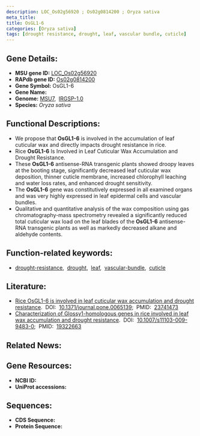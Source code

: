 ```yaml
---
description: LOC_Os02g56920 ; Os02g0814200 ; Oryza sativa
meta_title:
title: OsGL1-6
categories: [Oryza sativa]
tags: [drought resistance, drought, leaf, vascular bundle, cuticle]
---
```


## Gene Details:
- **MSU gene ID:** [LOC_Os02g56920](http://rice.uga.edu/cgi-bin/ORF_infopage.cgi?orf=LOC_Os02g56920)  
- **RAPdb gene ID:** [Os02g0814200](https://rapdb.dna.affrc.go.jp/locus/?name=Os02g0814200)  
- **Gene Symbol:** OsGL1-6
- **Gene Name:**
- **Genome:**  [MSU7](http://rice.uga.edu/),&nbsp;&nbsp;[IRGSP-1.0](https://rapdb.dna.affrc.go.jp/download/irgsp1.html)
- **Species:** *Oryza sativa*

## Functional Descriptions:
   - We propose that **OsGL1-6** is involved in the accumulation of leaf cuticular wax and directly impacts drought resistance in rice.
   - Rice **OsGL1-6** Is Involved in Leaf Cuticular Wax Accumulation and Drought Resistance.
   - These **OsGL1-6** antisense-RNA transgenic plants showed droopy leaves at the booting stage, significantly decreased leaf cuticular wax deposition, thinner cuticle membrane, increased chlorophyll leaching and water loss rates, and enhanced drought sensitivity.
   - The **OsGL1-6** gene was constitutively expressed in all examined organs and was very highly expressed in leaf epidermal cells and vascular bundles.
   - Qualitative and quantitative analysis of the wax composition using gas chromatography-mass spectrometry revealed a significantly reduced total cuticular wax load on the leaf blades of the **OsGL1-6** antisense-RNA transgenic plants as well as markedly decreased alkane and aldehyde contents.

## Function-related keywords:
   - [drought-resistance](/tags/drought-resistance/),&nbsp;&nbsp;[drought](/tags/drought/),&nbsp;&nbsp;[leaf](/tags/leaf/),&nbsp;&nbsp;[vascular-bundle](/tags/vascular-bundle/),&nbsp;&nbsp;[cuticle](/tags/cuticle/)

## Literature:
   - [Rice OsGL1-6 is involved in leaf cuticular wax accumulation and drought resistance](https://www.doi.org/10.1371/journal.pone.0065139).&nbsp;&nbsp;DOI:&nbsp;&nbsp;[10.1371/journal.pone.0065139](https://www.doi.org/10.1371/journal.pone.0065139);&nbsp;&nbsp;PMID:&nbsp;&nbsp;[23741473](https://pubmed.ncbi.nlm.nih.gov/23741473/)
   - [Characterization of Glossy1-homologous genes in rice involved in leaf wax accumulation and drought resistance](https://www.doi.org/10.1007/s11103-009-9483-0).&nbsp;&nbsp;DOI:&nbsp;&nbsp;[10.1007/s11103-009-9483-0](https://www.doi.org/10.1007/s11103-009-9483-0);&nbsp;&nbsp;PMID:&nbsp;&nbsp;[19322663](https://pubmed.ncbi.nlm.nih.gov/19322663/)

## Related News:

## Gene Resources:
- **NCBI ID:**  []()
- **UniProt accessions:** [](https://www.uniprot.org/uniprotkb//entry)

## Sequences:
- **CDS Sequence:**
- **Protein Sequence:**
